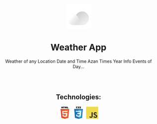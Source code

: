 
<div align="center">
<a href="#">
<img src="/img/Cloudy.png" alt="Logo" width="80" height="80">
</a>
<h1>Weather App</h1>
</div>
<!-- Project Description -->
<div>
<p align="center">
Weather of any Location
Date and Time
Azan Times
Year Info
Events of Day...
</p>
</div>
<br>
<br>
<!-- Project Details -->
<div align="center">
<h2><strong>Technologies: </strong></h2>
<img src="https://raw.githubusercontent.com/devicons/devicon/master/icons/html5/html5-original-wordmark.svg" alt="html" width="40" height="40"> <img src="https://raw.githubusercontent.com/devicons/devicon/master/icons/css3/css3-original-wordmark.svg" alt="css" width="40" height="40"> <img src="https://raw.githubusercontent.com/devicons/devicon/master/icons/javascript/javascript-original.svg" alt="javascript" width="40" height="40">
</div>
    
